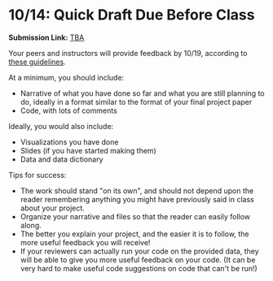 # 10/14: Quick Draft Due Before Class

**Submission Link:** [TBA](blank)

Your peers and instructors will provide feedback by 10/19, according to [these guidelines](peer_review_guidelines.md).

At a minimum, you should include:
* Narrative of what you have done so far and what you are still planning to do, ideally in a format similar to the format of your final project paper
* Code, with lots of comments

Ideally, you would also include:
* Visualizations you have done
* Slides (if you have started making them)
* Data and data dictionary

Tips for success:
* The work should stand "on its own", and should not depend upon the reader remembering anything you might have previously said in class about your project.
* Organize your narrative and files so that the reader can easily follow along.
* The better you explain your project, and the easier it is to follow, the more useful feedback you will receive!
* If your reviewers can actually run your code on the provided data, they will be able to give you more useful feedback on your code. (It can be very hard to make useful code suggestions on code that can't be run!)